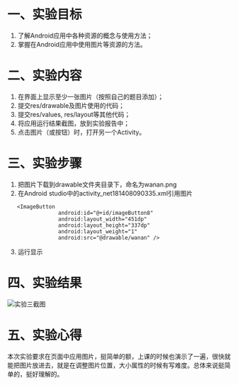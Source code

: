 # 一、实验目标
1. 了解Android应用中各种资源的概念与使用方法；
2. 掌握在Android应用中使用图片等资源的方法。

# 二、实验内容
1. 在界面上显示至少一张图片（按照自己的题目添加）；
2. 提交res/drawable及图片使用的代码；
3. 提交res/values, res/layout等其他代码；
4. 将应用运行结果截图，放到实验报告中；
5. 点击图片（或按钮）时，打开另一个Activity。

# 三、实验步骤
1. 把图片下载到drawable文件夹目录下，命名为wanan.png
2. 在Android studio中的activity_net181408090335.xml引用图片
``` 
   <ImageButton
                android:id="@+id/imageButton8"
                android:layout_width="451dp"
                android:layout_height="337dp"
                android:layout_weight="1"
                android:src="@drawable/wanan" />
``` 
3. 运行显示

# 四、实验结果
![实验三截图](https://github.com/forever-young-hh/android-labs-2020/blob/master/students/net1814080903335/sys3.jpg)
# 五、实验心得
本次实验要求在页面中应用图片，挺简单的额，上课的时候也演示了一遍，很快就能把图片放进去，就是在调整图片位置，大小属性的时候有写难度。总体来说挺简单的，挺好理解的。
